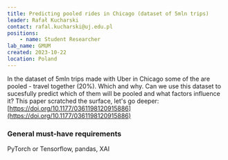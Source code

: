 ```yaml
---
title: Predicting pooled rides in Chicago (dataset of 5mln trips)
leader: Rafał Kucharski
contact: rafal.kucharski@uj.edu.pl
positions:
    - name: Student Researcher
lab_name: GMUM
created: 2023-10-22
location: Poland
---
```


In the dataset of 5mln trips made with Uber in Chicago some of the are pooled - travel together (20%). Which and why. Can we use this dataset to sucesfully predict which of them will be pooled and what factors influence it? This paper scratched the surface, let's go deeper: [https://doi.org/10.1177/0361198120915886](https://doi.org/10.1177/0361198120915886)

### General must-have requirements

PyTorch or Tensorflow, pandas, XAI
